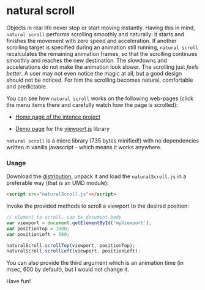 
natural scroll
==============

Objects in real life never stop or start moving instantly. Having this
in mind, `natural scroll` performs scrolling smoothly and naturally:
it starts and finishes the movement with zero speed and
acceleration. If another scrolling target is specified during an
animation still running, `natural scroll` recalculates the remaining
animation frames, so that the scrolling continues smoothly and reaches
the new destination. The slowdowns and accelerations do not make the
animation look slower. The scrolling just *feels better*. A user may
not even notice the magic at all, but a good design should not be
noticed. For him the scrolling becomes natural, comfortable and
predictable.

You can see how `natural scroll` works on the following web-pages
(click the menu items there and carefully watch how the page is
scrolled):

- [Home page of the intence project](http://asvd.github.io/intence)

- [Demo page](http://asvd.github.io/viewport/) for the
  [viewport.js](https://github.com/asvd/viewport) library

`natural scroll` is a micro library (735 bytes minified!) with no
dependencies written in vanilla javascript - which means it works
anywhere.


### Usage

Download the
[distribution](https://github.com/asvd/naturalScroll/releases/download/v0.1.0/naturalScroll-0.1.0.tar.gz),
unpack it and load the `naturalScroll.js` in a preferable way (that is
an UMD module):

```html
<script src="naturalScroll.js"></script>
```


Invoke the provided methods to scroll a viewport to the desired
position:

```js
// element to scroll, can be document.body
var viewport = document.getElementById('myViewport');
var positionTop = 1000;
var positionLeft = 500;

naturalScroll.scrollTop(viewport, positionTop);
naturalScroll.scrollLeft(viewport, positionLeft);
```

You can also provide the third argument which is an animation time (in
msec, 600 by default), but I would not change it.

Have fun!


